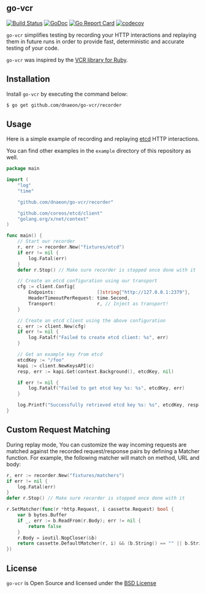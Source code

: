 ## go-vcr

[![Build Status](https://travis-ci.org/dnaeon/go-vcr.svg)](https://travis-ci.org/dnaeon/go-vcr)
[![GoDoc](https://godoc.org/github.com/dnaeon/go-vcr?status.svg)](https://godoc.org/github.com/dnaeon/go-vcr)
[![Go Report Card](https://goreportcard.com/badge/github.com/dnaeon/go-vcr)](https://goreportcard.com/report/github.com/dnaeon/go-vcr)
[![codecov](https://codecov.io/gh/dnaeon/go-vcr/branch/master/graph/badge.svg)](https://codecov.io/gh/dnaeon/go-vcr)


`go-vcr` simplifies testing by recording your HTTP interactions and
replaying them in future runs in order to provide fast, deterministic
and accurate testing of your code.

`go-vcr` was inspired by the [VCR library for Ruby](https://github.com/vcr/vcr).

## Installation

Install `go-vcr` by executing the command below:

```bash
$ go get github.com/dnaeon/go-vcr/recorder
```

## Usage

Here is a simple example of recording and replaying
[etcd](https://github.com/coreos/etcd) HTTP interactions.

You can find other examples in the `example` directory of this
repository as well.

```go
package main

import (
	"log"
	"time"

	"github.com/dnaeon/go-vcr/recorder"

	"github.com/coreos/etcd/client"
	"golang.org/x/net/context"
)

func main() {
	// Start our recorder
	r, err := recorder.New("fixtures/etcd")
	if err != nil {
		log.Fatal(err)
	}
	defer r.Stop() // Make sure recorder is stopped once done with it

	// Create an etcd configuration using our transport
	cfg := client.Config{
		Endpoints:               []string{"http://127.0.0.1:2379"},
		HeaderTimeoutPerRequest: time.Second,
		Transport:               r, // Inject as transport!
	}

	// Create an etcd client using the above configuration
	c, err := client.New(cfg)
	if err != nil {
		log.Fatalf("Failed to create etcd client: %s", err)
	}

	// Get an example key from etcd
	etcdKey := "/foo"
	kapi := client.NewKeysAPI(c)
	resp, err := kapi.Get(context.Background(), etcdKey, nil)

	if err != nil {
		log.Fatalf("Failed to get etcd key %s: %s", etcdKey, err)
	}

	log.Printf("Successfully retrieved etcd key %s: %s", etcdKey, resp.Node.Value)
}
```

## Custom Request Matching
During replay mode, You can customize the way incoming requests are
matched against the recorded request/response pairs by defining a
Matcher function. For example, the following matcher will match on
method, URL and body:

```go
r, err := recorder.New("fixtures/matchers")
if err != nil {
	log.Fatal(err)
}
defer r.Stop() // Make sure recorder is stopped once done with it

r.SetMatcher(func(r *http.Request, i cassette.Request) bool {
    var b bytes.Buffer
	if _, err := b.ReadFrom(r.Body); err != nil {
		return false
	}
	r.Body = ioutil.NopCloser(&b)
	return cassette.DefaultMatcher(r, i) && (b.String() == "" || b.String() == i.Body)
})
```

## License

`go-vcr` is Open Source and licensed under the
[BSD License](http://opensource.org/licenses/BSD-2-Clause)
